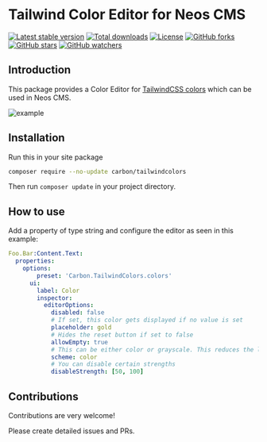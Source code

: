 # Tailwind Color Editor for Neos CMS

[![Latest stable version]][packagist] [![Total downloads]][packagist] [![License]][packagist] [![GitHub forks]][fork] [![GitHub stars]][stargazers] [![GitHub watchers]][subscription]

## Introduction

This package provides a Color Editor for [TailwindCSS colors] which can be used in Neos CMS.

![example]

## Installation

Run this in your site package

```bash
composer require --no-update carbon/tailwindcolors
```

Then run `composer update` in your project directory.

## How to use

Add a property of type string and configure the editor as seen in this example:

```yaml
Foo.Bar:Content.Text:
  properties:
    options:
        preset: 'Carbon.TailwindColors.colors'
      ui:
        label: Color
        inspector:
          editorOptions:
            disabled: false
            # If set, this color gets displayed if no value is set
            placeholder: gold
            # Hides the reset button if set to false
            allowEmpty: true
            # This can be either color or grayscale. This reduces the list to only the color ones or only the gray colors
            scheme: color
            # You can disable certain strengths
            disableStrength: [50, 100]
```

## Contributions

Contributions are very welcome!

Please create detailed issues and PRs.

[packagist]: https://packagist.org/packages/carbon/colorvalues
[latest stable version]: https://poser.pugx.org/carbon/colorvalues/v/stable
[total downloads]: https://poser.pugx.org/carbon/colorvalues/downloads
[license]: https://poser.pugx.org/carbon/colorvalues/license
[github forks]: https://img.shields.io/github/forks/CarbonPackages/Carbon.ColorValues.svg?style=social&label=Fork
[github stars]: https://img.shields.io/github/stars/CarbonPackages/Carbon.ColorValues.svg?style=social&label=Stars
[github watchers]: https://img.shields.io/github/watchers/CarbonPackages/Carbon.ColorValues.svg?style=social&label=Watch
[fork]: https://github.com/CarbonPackages/Carbon.ColorValues/fork
[stargazers]: https://github.com/CarbonPackages/Carbon.ColorValues/stargazers
[subscription]: https://github.com/CarbonPackages/Carbon.ColorValues/subscription
[tailwindcss colors]: https://tailwindcss.com/docs/customizing-colors
[example]: https://user-images.githubusercontent.com/4510166/196686127-adef31f3-20af-4c03-b205-5ff4817e966a.png
